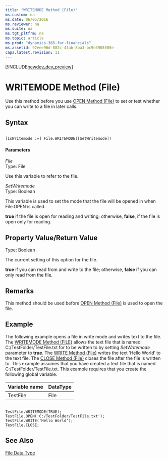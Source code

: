 ```yaml
---
title: "WRITEMODE Method (File)"
ms.custom: na
ms.date: 06/05/2016
ms.reviewer: na
ms.suite: na
ms.tgt_pltfrm: na
ms.topic: article
ms.prod: "dynamics-365-for-financials"
ms.assetid: 92eee96d-882c-43ab-8ba3-bc9e3905505e
caps.latest.revision: 11
---
```


[!INCLUDE[newdev_dev_preview](../includes/newdev_dev_preview.md)]

# WRITEMODE Method (File)
Use this method before you use [OPEN Method \(File\)](devenv-OPEN-Method-File.md) to set or test whether you can write to a file in later calls.  
  
## Syntax  
  
```  
  
[IsWritemode :=] File.WRITEMODE([SetWritemode])  
```  
  
#### Parameters  
 *File*  
 Type: File  
  
 Use this variable to refer to the file.  
  
 *SetWritemode*  
 Type: Boolean  
  
 This variable is used to set the mode that the file will be opened in when File.OPEN is called.  
  
 **true** if the file is open for reading and writing; otherwise, **false**, if the file is open only for reading.  
  
## Property Value/Return Value  
 Type: Boolean  
  
 The current setting of this option for the file.  
  
 **true** if you can read from and write to the file; otherwise, **false** if you can only read from the file.  
  
## Remarks  
 This method should be used before [OPEN Method \(File\)](devenv-OPEN-Method-File.md) is used to open the file.  
  
## Example  
 The following example opens a file in write mode and writes text to the file. The [WRITEMODE Method \(FILE\)](devenv-WRITEMODE-Method-File.md) allows the text file that is named C:/TestFolder/TestFile.txt for to be written to by setting *SetWritemode* parameter to **true**. The [WRITE Method \(File\)](devenv-WRITE-Method-File.md) writes the text ‘Hello World’ to the text file. The [CLOSE Method \(File\)](devenv-CLOSE-Method-File.md) closes the file after the file is written to. This example assumes that you have created a text file that is named C:/TestFolder/TestFile.txt. This example requires that you create the following global variable.  
  
|Variable name|DataType|  
|-------------------|--------------|  
|TestFile|File|  
  
```  
  
TestFile.WRITEMODE(TRUE);  
TestFile.OPEN('C:/TestFolder/TestFile.txt');  
TestFile.WRITE('Hello World’);  
TestFile.CLOSE;  
```  
  
## See Also  
 [File Data Type](../datatypes/devenv-File-Data-Type.md)
